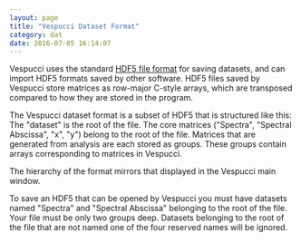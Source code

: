 ```yaml
---
layout: page
title: "Vespucci Dataset Format"
category: dat
date: 2016-07-05 16:14:07
---
```

Vespucci uses the standard [HDF5 file format](https://www.hdfgroup.org/HDF5/) for saving datasets, and can import HDF5 formats saved by other software. HDF5 files saved by Vespucci store matrices as row-major C-style arrays, which are transposed compared to how they are stored in the program.

The Vespucci dataset format is a subset of HDF5 that is structured like this:
The "dataset" is the root of the file.
The core matrices ("Spectra", "Spectral Abscissa", "x", "y") belong to the root of the file.
Matrices that are generated from analysis are each stored as groups. These groups contain arrays corresponding to matrices in Vespucci.

The hierarchy of the format mirrors that displayed in the Vespucci main window.

To save an HDF5 that can be opened by Vespucci you must have datasets named "Spectra" and "Spectral Abscissa" belonging to the root of the file. Your file must be only two groups deep. Datasets belonging to the root of the file that are not named one of the four reserved names will be ignored.

